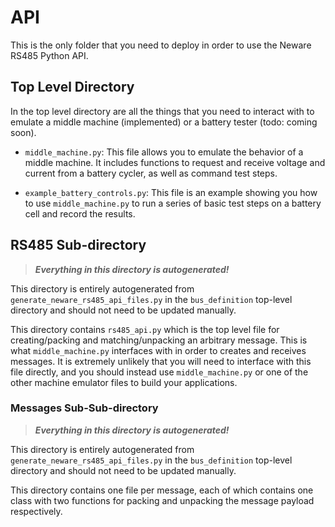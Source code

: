 # API
This is the only folder that you need to deploy in order to use the Neware RS485 Python API.

## Top Level Directory
In the top level directory are all the things that you need to interact with to emulate a middle machine (implemented) or a battery tester (todo: coming soon).

- ```middle_machine.py```: This file allows you to emulate the behavior of a middle machine. It includes functions to request and receive voltage and current from a battery cycler, as well as command test steps.

- ```example_battery_controls.py```: This file is an example showing you how to use ```middle_machine.py``` to run a series of basic test steps on a battery cell and record the results.

## RS485 Sub-directory

> ***Everything in this directory is autogenerated!***

This directory is entirely autogenerated from ```generate_neware_rs485_api_files.py``` in the ```bus_definition``` top-level directory and should not need to be updated manually.

This directory contains ```rs485_api.py``` which is the top level file for creating/packing and matching/unpacking an arbitrary message. This is what ```middle_machine.py``` interfaces with in order to creates and receives messages. It is extremely unlikely that you will need to interface with this file directly, and you should instead use ```middle_machine.py``` or one of the other machine emulator files to build your applications.

### Messages Sub-Sub-directory

> ***Everything in this directory is autogenerated!***

This directory is entirely autogenerated from ```generate_neware_rs485_api_files.py``` in the ```bus_definition``` top-level directory and should not need to be updated manually.

This directory contains one file per message, each of which contains one class with two functions for packing and unpacking the message payload respectively.